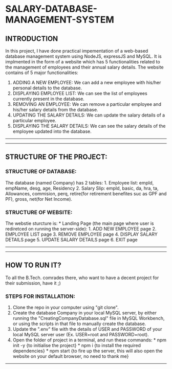 # SALARY-DATABASE-MANAGEMENT-SYSTEM
## INTRODUCTION
  In this project, I have done practical impementation of a web-based database management system using NodeJS, expressJS and MySQL. It is implmented in the form of a website which has 5 functionalities related to the management of employees and their annual salary details. The website contains of 5 major functionalities:
  1. ADDING A NEW EMPLOYEE: We can add a new employee with his/her personal details to the database.
  2. DISPLAYING EMPLOYEE LIST: We can see the list of employees currently present in the database.
  3. REMOVING AN EMPLOYEE: We can remove a particular employee and his/her salary details from the database.
  4. UPDATING THE SALARY DETAILS: We can update the salary details of a particular employee.
  5. DISPLAYING THE SALARY DETAILS: We can see the salary details of the employee updated into the database.

***
***

## STRUCTURE OF THE PROJECT:
  ### STRUCTURE OF DATABASE:
  The database (named Company) has 2 tables:
    1. Employee list: empId, empName, desg, age, Residency
    2. Salary Slip: empId, basic, da, hra, ta, Allowances, commision, perq, retire(for retirement benefites suc as GPF and PF), gross, net(for Net Income).
  
  ### STRUCTURE OF WEBSITE:
  The webstie sturcture is:
    * Landing Page (the main page where user is rediretced on running the server-side):
     1. ADD NEW EMPLOYEE page
     2. EMPLOYEE LIST page
     3. REMOVE EMPLOYEE page
     4. DISPLAY SALARY DETAILS page
     5. UPDATE SALARY DETAILS page
     6. EXIT page
  
  ***
  ***
  
  ## HOW TO RUN IT?
   To all the B.Tech. comrades there, who want to have a decent project for their submission, have it ;)
   
   ### STEPS FOR INSTALLATION:
   1. Clone the repo in your computer using "git clone".
   2. Create the database Company in your local MySQL server, by either running the "CreatingCompanyDatabase.sql" file in MySQL Workbench, or using the scripts in that file to manually create the database.
   3. Update the ".env" file with the details of USER and PASSWORD of your local MySQL server user (Ex. USER=root and PASSWORD=root).
   4. Open the folder of project in a terminal, and run these commands:
    * npm init -y {to initialise the project}
    * npm i {to install the required dependencies}
    * npm start {to fire up the server, this will also open the website on your default browser, no need to thank me} 
  
 ***
